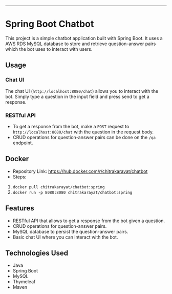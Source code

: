 ---

# Spring Boot Chatbot

This project is a simple chatbot application built with Spring Boot. It uses a AWS RDS MySQL database to store and retrieve question-answer pairs which the bot uses to interact with users.

## Usage

### Chat UI

The chat UI (`http://localhost:8080/chat`) allows you to interact with the bot. Simply type a question in the input field and press send to get a response.

### RESTful API

- To get a response from the bot, make a `POST` request to `http://localhost:8080/chat` with the question in the request body.
- CRUD operations for question-answer pairs can be done on the `/qa` endpoint.

## Docker 
-  Repository Link: https://hub.docker.com/r/chitrakarayat/chatbot
-  Steps:
  1. `docker pull chitrakarayat/chatbot:spring`
  2. `docker run -p 8080:8080 chitrakarayat/chatbot:spring`

## Features
- RESTful API that allows to get a response from the bot given a question.
- CRUD operations for question-answer pairs.
- MySQL database to persist the question-answer pairs.
- Basic chat UI where you can interact with the bot.

## Technologies Used
- Java
- Spring Boot
- MySQL
- Thymeleaf
- Maven
